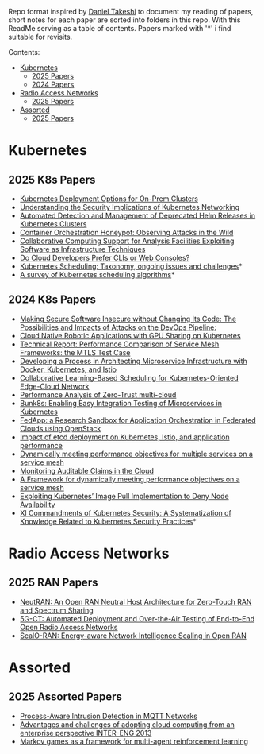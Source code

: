 Repo format inspired by [Daniel Takeshi][1] to document my reading of papers, short notes for each paper are sorted into folders in this repo. With this ReadMe serving as a table of contents. Papers marked with '*' i find suitable for revisits.

Contents:

- [Kubernetes](#Kubernetes)
    - [2025 Papers](#2025-K8s-papers)
    - [2024 Papers](#2024-K8s-papers)
- [Radio Access Networks](#Radio-Access-Networks)
    - [2025 Papers](#2025-RAN-Papers)
- [Assorted](#Assorted)
    - [2025 Papers](#2025-Assorted-papers)

# Kubernetes

## 2025 K8s Papers

- [Kubernetes Deployment Options for On-Prem Clusters](https://arxiv.org/pdf/2407.01620)
- [Understanding the Security Implications of Kubernetes Networking](https://balakrishnanc.github.io/papers/minna-ieeesp2021.pdf)
- [Automated Detection and Management of Deprecated Helm Releases in Kubernetes Clusters](https://www.researchgate.net/profile/Ionut-Catalin-Donca/publication/376024259_Automated_Detection_and_Management_of_Deprecated_Helm_Releases_in_Kubernetes_Clusters/links/6569f3c1b86a1d521b25fd75/Automated-Detection-and-Management-of-Deprecated-Helm-Releases-in-Kubernetes-Clusters.pdf)
- [Container Orchestration Honeypot: Observing Attacks in the Wild](https://dl.acm.org/doi/pdf/10.1145/3607199.3607205)
- [Collaborative Computing Support for Analysis Facilities Exploiting Software as Infrastructure Techniques](https://arxiv.org/pdf/2203.10161)
- [Do Cloud Developers Prefer CLIs or Web Consoles?](https://arxiv.org/pdf/2209.07365)
- [Kubernetes Scheduling: Taxonomy, ongoing issues and challenges](https://dl.acm.org/doi/abs/10.1145/3539606)*
- [A survey of Kubernetes scheduling algorithms](https://link.springer.com/article/10.1186/s13677-023-00471-1)*

## 2024 K8s Papers

- [Making Secure Software Insecure without Changing Its Code: The Possibilities and Impacts of Attacks on the DevOps Pipeline:](https://arxiv.org/pdf/2201.12879)
- [Cloud Native Robotic Applications with GPU Sharing on Kubernetes](https://arxiv.org/pdf/2210.03936)
- [Technical Report: Performance Comparison of Service Mesh Frameworks: the MTLS Test Case](https://arxiv.org/pdf/2411.02267)
- [Developing a Process in Architecting Microservice Infrastructure with Docker, Kubernetes, and Istio](https://arxiv.org/pdf/1911.02275)
- [Collaborative Learning-Based Scheduling for Kubernetes-Oriented Edge-Cloud Network](https://arxiv.org/pdf/2305.05935)
- [Performance Analysis of Zero-Trust multi-cloud](https://arxiv.org/pdf/2105.02334)
- [Bunk8s: Enabling Easy Integration Testing of Microservices in Kubernetes](https://arxiv.org/pdf/2207.06811)
- [FedApp: a Research Sandbox for Application Orchestration in Federated Clouds using OpenStack](https://arxiv.org/pdf/2109.01480)
- [Impact of etcd deployment on Kubernetes, Istio, and application performance](https://arxiv.org/pdf/2004.00372)
- [Dynamically meeting performance objectives for multiple services on a service mesh](https://arxiv.org/pdf/2210.04002)
- [Monitoring Auditable Claims in the Cloud](https://arxiv.org/pdf/2312.12057)
- [A Framework for dynamically meeting performance objectives on a service mesh](https://arxiv.org/pdf/2306.14178)
- [Exploiting Kubernetes’ Image Pull Implementation to Deny Node Availability](https://arxiv.org/pdf/2401.10582)
- [XI Commandments of Kubernetes Security: A Systematization of Knowledge Related to Kubernetes Security Practices](https://arxiv.org/pdf/2006.15275)*

# Radio Access Networks

## 2025 RAN Papers
- [NeutRAN: An Open RAN Neutral Host Architecture for Zero-Touch RAN and Spectrum Sharing](https://arxiv.org/pdf/2301.07653)
- [5G-CT: Automated Deployment and Over-the-Air Testing of End-to-End Open Radio Access Networks](https://arxiv.org/pdf/2311.03206)
- [ScalO-RAN: Energy-aware Network Intelligence Scaling in Open RAN](https://arxiv.org/pdf/2312.05096)

# Assorted

## 2025 Assorted Papers

- [Process-Aware Intrusion Detection in MQTT Networks](https://dl.acm.org/doi/pdf/10.1145/3626232.3653271)
- [Advantages and challenges of adopting cloud computing from an enterprise perspective INTER-ENG 2013](https://www.researchgate.net/publication/275539197_Advantages_and_Challenges_of_Adopting_Cloud_Computing_from_an_Enterprise_Perspective)
- [Markov games as a framework for multi-agent reinforcement learning](https://courses.cs.duke.edu/spring07/cps296.3/littman94markov.pdf)

[1]:https://github.com/DanielTakeshi/Paper_Notes
 
